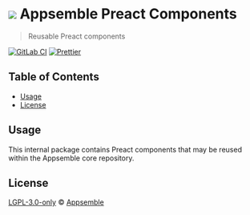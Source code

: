 # ![](https://gitlab.com/appsemble/appsemble/-/raw/0.35.4/config/assets/logo.svg) Appsemble Preact Components

> Reusable Preact components

[![GitLab CI](https://gitlab.com/appsemble/appsemble/badges/0.35.4/pipeline.svg)](https://gitlab.com/appsemble/appsemble/-/releases/0.35.4)
[![Prettier](https://img.shields.io/badge/code_style-prettier-ff69b4.svg)](https://prettier.io)

## Table of Contents

- [Usage](#usage)
- [License](#license)

## Usage

This internal package contains Preact components that may be reused within the Appsemble core
repository.

## License

[LGPL-3.0-only](https://gitlab.com/appsemble/appsemble/-/blob/0.35.4/LICENSE.md) ©
[Appsemble](https://appsemble.com)
